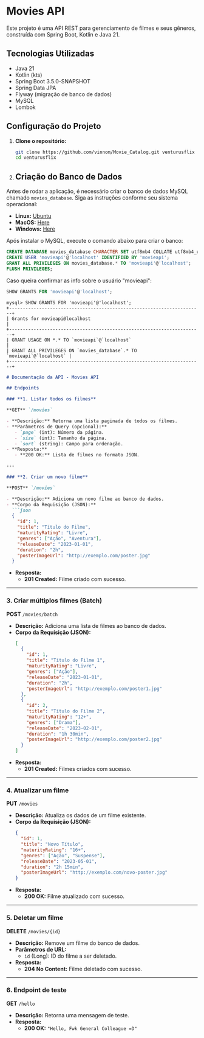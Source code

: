 # Movies API

Este projeto é uma API REST para gerenciamento de filmes e seus gêneros, construída com Spring Boot, Kotlin e Java 21.

## Tecnologias Utilizadas

- Java 21
- Kotlin (kts)
- Spring Boot 3.5.0-SNAPSHOT
- Spring Data JPA
- Flyway (migração de banco de dados)
- MySQL
- Lombok

## Configuração do Projeto

1. **Clone o repositório:**
   ```bash
   git clone https://github.com/vinnom/Movie_Catalog.git venturusflix
   cd venturusflix
   ```
2. ## Criação do Banco de Dados

Antes de rodar a aplicação, é necessário criar o banco de dados MySQL chamado `movies_database`. Siga as instruções
conforme seu sistema operacional:

- **Linux:** [Ubuntu](https://documentation.ubuntu.com/server/how-to/databases/install-mysql/index.html)
- **MacOS:** [Here](https://dev.mysql.com/doc/refman/8.4/en/macos-installation.html)
- **Windows:** [Here](https://dev.mysql.com/doc/refman/8.4/en/windows-installation.html)

Após instalar o MySQL, execute o comando abaixo para criar o banco:

```sql
CREATE DATABASE movies_database CHARACTER SET utf8mb4 COLLATE utf8mb4_unicode_ci;
CREATE USER 'movieapi'@'localhost' IDENTIFIED BY 'movieapi';
GRANT ALL PRIVILEGES ON movies_database.* TO 'movieapi'@'localhost';
FLUSH PRIVILEGES;
```

Caso queira confirmar as info sobre o usuário "movieapi":
```sql
SHOW GRANTS FOR 'movieapi'@'localhost';
```
```plaintext
mysql> SHOW GRANTS FOR 'movieapi'@'localhost';
+-----------------------------------------------------------------------+
| Grants for movieapi@localhost                                         |
+-----------------------------------------------------------------------+
| GRANT USAGE ON *.* TO `movieapi`@`localhost`                          |
| GRANT ALL PRIVILEGES ON `movies_database`.* TO `movieapi`@`localhost` |
+-----------------------------------------------------------------------+
```

```markdown
# Documentação da API - Movies API

## Endpoints

### **1. Listar todos os filmes**

**GET** `/movies`

- **Descrição:** Retorna uma lista paginada de todos os filmes.
- **Parâmetros de Query (opcional):**
   - `page` (int): Número da página.
   - `size` (int): Tamanho da página.
   - `sort` (string): Campo para ordenação.
- **Resposta:**
   - **200 OK:** Lista de filmes no formato JSON.

---

### **2. Criar um novo filme**

**POST** `/movies`

- **Descrição:** Adiciona um novo filme ao banco de dados.
- **Corpo da Requisição (JSON):**
  ```json
  {
    "id": 1,
    "title": "Título do Filme",
    "maturityRating": "Livre",
    "genres": ["Ação", "Aventura"],
    "releaseDate": "2023-01-01",
    "duration": "2h",
    "posterImageUrl": "http://exemplo.com/poster.jpg"
  }
  ```

- **Resposta:**
   - **201 Created:** Filme criado com sucesso.

---

### **3. Criar múltiplos filmes (Batch)**

**POST** `/movies/batch`

- **Descrição:** Adiciona uma lista de filmes ao banco de dados.
- **Corpo da Requisição (JSON):**
  ```json
  [
    {
      "id": 1,
      "title": "Título do Filme 1",
      "maturityRating": "Livre",
      "genres": ["Ação"],
      "releaseDate": "2023-01-01",
      "duration": "2h",
      "posterImageUrl": "http://exemplo.com/poster1.jpg"
    },
    {
      "id": 2,
      "title": "Título do Filme 2",
      "maturityRating": "12+",
      "genres": ["Drama"],
      "releaseDate": "2023-02-01",
      "duration": "1h 30min",
      "posterImageUrl": "http://exemplo.com/poster2.jpg"
    }
  ]
  ```
- **Resposta:**
   - **201 Created:** Filmes criados com sucesso.

---

### **4. Atualizar um filme**

**PUT** `/movies`

- **Descrição:** Atualiza os dados de um filme existente.
- **Corpo da Requisição (JSON):**
  ```json
  {
    "id": 1,
    "title": "Novo Título",
    "maturityRating": "16+",
    "genres": ["Ação", "Suspense"],
    "releaseDate": "2023-05-01",
    "duration": "2h 15min",
    "posterImageUrl": "http://exemplo.com/novo-poster.jpg"
  }
  ```
- **Resposta:**
   - **200 OK:** Filme atualizado com sucesso.

---

### **5. Deletar um filme**

**DELETE** `/movies/{id}`

- **Descrição:** Remove um filme do banco de dados.
- **Parâmetros de URL:**
   - `id` (Long): ID do filme a ser deletado.
- **Resposta:**
   - **204 No Content:** Filme deletado com sucesso.

---

### **6. Endpoint de teste**

**GET** `/hello`

- **Descrição:** Retorna uma mensagem de teste.
- **Resposta:**
   - **200 OK:** `"Hello, Fwk General Colleague =D"`

```